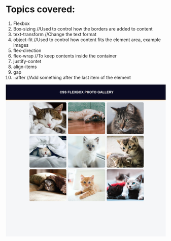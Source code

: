 # Topics covered:

1. Flexbox
2. Box-sizing //Used to control how the borders are added to content
3. text-transform //Change the text format
4. object-fit //Used to control how content fits the element area, example images
5. flex-direction
6. flex-wrap //To keep contents inside the container
7. justify-contet
8. align-items
9. gap
10. ::after //Add something after the last item of the element

![Img](./Photo_Gallery.jpeg)
